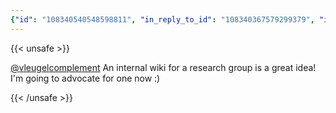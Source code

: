 ```yaml
---
{"id": "108340540548598811", "in_reply_to_id": "108340367579299379", "in_reply_to_account_id": "108232461377149153", "sensitive": false, "spoiler_text": "", "visibility": "unlisted", "language": "en", "replies_count": 1, "reblogs_count": 0, "favourites_count": 0, "edited_at": null, "reblog": null, "application": {"name": "Tusky", "website": "https://tusky.app"}, "account": {"id": "108219415927856966", "username": "brozek", "acct": "brozek", "display_name": "Brandon Rozek", "url": "https://fosstodon.org/@brozek", "uri": "https://fosstodon.org/users/brozek", "avatar": "https://cdn.fosstodon.org/accounts/avatars/108/219/415/927/856/966/original/bae9f46f23936e79.jpg", "avatar_static": "https://cdn.fosstodon.org/accounts/avatars/108/219/415/927/856/966/original/bae9f46f23936e79.jpg", "header": "https://fosstodon.org/headers/original/missing.png", "header_static": "https://fosstodon.org/headers/original/missing.png", "noindex": true, "roles": []}, "media_attachments": [], "mentions": [{"id": "108232461377149153", "username": "vleugelcomplement", "url": "https://qoto.org/@vleugelcomplement", "acct": "vleugelcomplement@qoto.org"}], "tags": [], "emojis": [], "card": null, "poll": null, "syndication": "https://fosstodon.org/@brozek/108340540548598811", "date": "2022-05-21T15:04:15.148Z"}
---
```

{{< unsafe >}}
<p><span class="h-card" translate="no"><a href="https://qoto.org/@vleugelcomplement" class="u-url mention">@<span>vleugelcomplement</span></a></span> An internal wiki for a research group is a great idea! I&#39;m going to advocate for one now :)</p>
{{< /unsafe >}}
